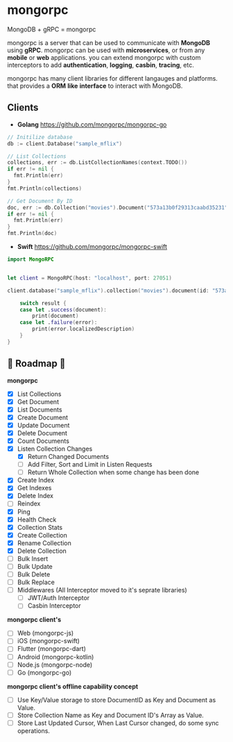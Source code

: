 # mongorpc

MongoDB + gRPC = mongorpc

mongorpc is a server that can be used to communicate with **MongoDB** using **gRPC**. mongorpc can be used with **microservices**, or from any **mobile** or **web** applications. you can extend mongorpc with custom interceptors to add **authentication**, **logging**, **casbin**, **tracing**, etc.

mongorpc has many client libraries for different langauges and platforms. that provides a **ORM** **like** **interface** to interact with MongoDB.


Clients
------

- **Golang** https://github.com/mongorpc/mongorpc-go
```go
// Initilize database
db := client.Database("sample_mflix")

// List Collections
collections, err := db.ListCollectionNames(context.TODO())
if err != nil {
  fmt.Println(err)
}
fmt.Println(collections)

// Get Document By ID
doc, err := db.Collection("movies").Document("573a13b0f29313caabd35231").Get(context.TODO())
if err != nil {
  fmt.Println(err)
}
fmt.Println(doc)

```


- **Swift** https://github.com/mongorpc/mongorpc-swift

```swift
import MongoRPC


let client = MongoRPC(host: "localhost", port: 27051)

client.database("sample_mflix").collection("movies").document(id: "573a13b0f29313caabd35231").get { result in

    switch result {
    case let .success(document):
        print(document)
    case let .failure(error):
        print(error.localizedDescription)
    }
}

```



## 🚧 **Roadmap** 🚧


**mongorpc**

- [x] List Collections
- [x] Get Document
- [x] List Documents
- [x] Create Document
- [x] Update Document
- [x] Delete Document
- [x] Count Documents
- [x] Listen Collection Changes
    - [x] Return Changed Documents
    - [ ] Add Filter, Sort and Limit in Listen Requests
    - [ ] Return Whole Collection when some change has been done
- [x] Create Index
- [x] Get Indexes
- [x] Delete Index
- [ ] Reindex
- [x] Ping
- [x] Health Check
- [x] Collection Stats
- [x] Create Collection
- [x] Rename Collection
- [x] Delete Collection
- [ ] Bulk Insert
- [ ] Bulk Update
- [ ] Bulk Delete
- [ ] Bulk Replace
- [ ] Middlewares (All Interceptor moved to it's seprate libraries)
    - [ ] JWT/Auth Interceptor
    - [ ] Casbin Interceptor
    
**mongorpc client's**

- [ ] Web (mongorpc-js)
- [ ] iOS (mongorpc-swift)
- [ ] Flutter (mongorpc-dart)
- [ ] Android (mongorpc-kotlin)
- [ ] Node.js (mongorpc-node)
- [ ] Go (mongorpc-go)

**mongorpc client's offline capability concept**
- [ ] Use Key/Value storage to store DocumentID as Key and Document as Value.
- [ ] Store Collection Name as Key and Document ID's Array as Value.
- [ ] Store Last Updated Cursor, When Last Cursor changed, do some sync operations.
